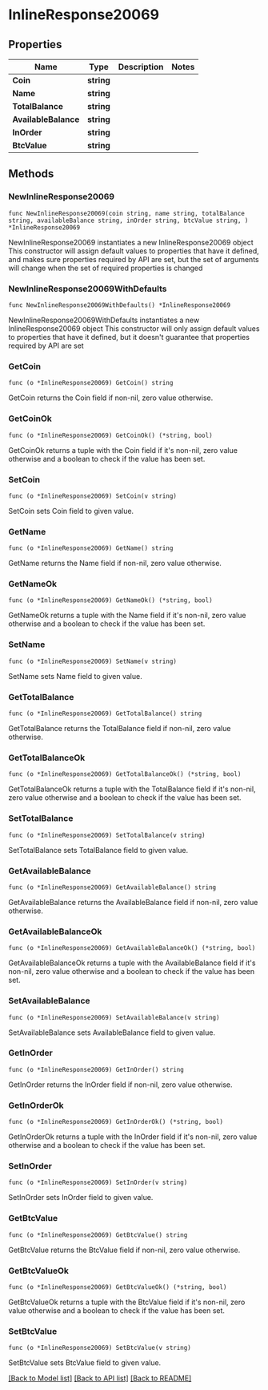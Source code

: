 # InlineResponse20069

## Properties

Name | Type | Description | Notes
------------ | ------------- | ------------- | -------------
**Coin** | **string** |  | 
**Name** | **string** |  | 
**TotalBalance** | **string** |  | 
**AvailableBalance** | **string** |  | 
**InOrder** | **string** |  | 
**BtcValue** | **string** |  | 

## Methods

### NewInlineResponse20069

`func NewInlineResponse20069(coin string, name string, totalBalance string, availableBalance string, inOrder string, btcValue string, ) *InlineResponse20069`

NewInlineResponse20069 instantiates a new InlineResponse20069 object
This constructor will assign default values to properties that have it defined,
and makes sure properties required by API are set, but the set of arguments
will change when the set of required properties is changed

### NewInlineResponse20069WithDefaults

`func NewInlineResponse20069WithDefaults() *InlineResponse20069`

NewInlineResponse20069WithDefaults instantiates a new InlineResponse20069 object
This constructor will only assign default values to properties that have it defined,
but it doesn't guarantee that properties required by API are set

### GetCoin

`func (o *InlineResponse20069) GetCoin() string`

GetCoin returns the Coin field if non-nil, zero value otherwise.

### GetCoinOk

`func (o *InlineResponse20069) GetCoinOk() (*string, bool)`

GetCoinOk returns a tuple with the Coin field if it's non-nil, zero value otherwise
and a boolean to check if the value has been set.

### SetCoin

`func (o *InlineResponse20069) SetCoin(v string)`

SetCoin sets Coin field to given value.


### GetName

`func (o *InlineResponse20069) GetName() string`

GetName returns the Name field if non-nil, zero value otherwise.

### GetNameOk

`func (o *InlineResponse20069) GetNameOk() (*string, bool)`

GetNameOk returns a tuple with the Name field if it's non-nil, zero value otherwise
and a boolean to check if the value has been set.

### SetName

`func (o *InlineResponse20069) SetName(v string)`

SetName sets Name field to given value.


### GetTotalBalance

`func (o *InlineResponse20069) GetTotalBalance() string`

GetTotalBalance returns the TotalBalance field if non-nil, zero value otherwise.

### GetTotalBalanceOk

`func (o *InlineResponse20069) GetTotalBalanceOk() (*string, bool)`

GetTotalBalanceOk returns a tuple with the TotalBalance field if it's non-nil, zero value otherwise
and a boolean to check if the value has been set.

### SetTotalBalance

`func (o *InlineResponse20069) SetTotalBalance(v string)`

SetTotalBalance sets TotalBalance field to given value.


### GetAvailableBalance

`func (o *InlineResponse20069) GetAvailableBalance() string`

GetAvailableBalance returns the AvailableBalance field if non-nil, zero value otherwise.

### GetAvailableBalanceOk

`func (o *InlineResponse20069) GetAvailableBalanceOk() (*string, bool)`

GetAvailableBalanceOk returns a tuple with the AvailableBalance field if it's non-nil, zero value otherwise
and a boolean to check if the value has been set.

### SetAvailableBalance

`func (o *InlineResponse20069) SetAvailableBalance(v string)`

SetAvailableBalance sets AvailableBalance field to given value.


### GetInOrder

`func (o *InlineResponse20069) GetInOrder() string`

GetInOrder returns the InOrder field if non-nil, zero value otherwise.

### GetInOrderOk

`func (o *InlineResponse20069) GetInOrderOk() (*string, bool)`

GetInOrderOk returns a tuple with the InOrder field if it's non-nil, zero value otherwise
and a boolean to check if the value has been set.

### SetInOrder

`func (o *InlineResponse20069) SetInOrder(v string)`

SetInOrder sets InOrder field to given value.


### GetBtcValue

`func (o *InlineResponse20069) GetBtcValue() string`

GetBtcValue returns the BtcValue field if non-nil, zero value otherwise.

### GetBtcValueOk

`func (o *InlineResponse20069) GetBtcValueOk() (*string, bool)`

GetBtcValueOk returns a tuple with the BtcValue field if it's non-nil, zero value otherwise
and a boolean to check if the value has been set.

### SetBtcValue

`func (o *InlineResponse20069) SetBtcValue(v string)`

SetBtcValue sets BtcValue field to given value.



[[Back to Model list]](../README.md#documentation-for-models) [[Back to API list]](../README.md#documentation-for-api-endpoints) [[Back to README]](../README.md)


